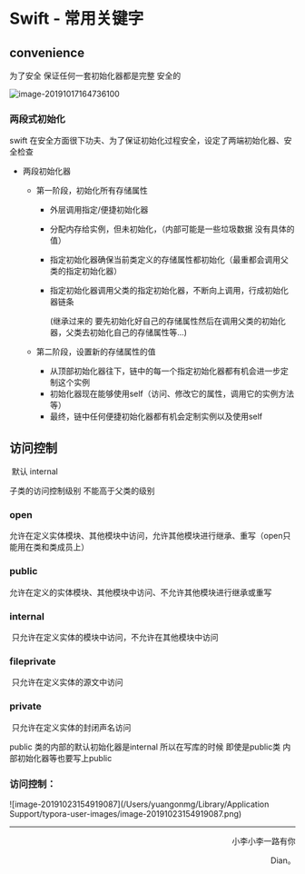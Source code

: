 ####  

# Swift - 常用关键字

## convenience

为了安全  保证任何一套初始化器都是完整 安全的

![image-20191017164736100](file:///Users/yuangonmg/Library/Application%20Support/typora-user-images/image-20191017164736100.png?lastModify=1571302103)

### 两段式初始化

swift 在安全方面很下功夫、为了保证初始化过程安全，设定了两端初始化器、安全检查

- 两段初始化器

  - 第一阶段，初始化所有存储属性

    - 外层调用指定/便捷初始化器

    - 分配内存给实例，但未初始化，（内部可能是一些垃圾数据 没有具体的值）

    - 指定初始化器确保当前类定义的存储属性都初始化（最重都会调用父类的指定初始化器）

    - 指定初始化器调用父类的指定初始化器，不断向上调用，行成初始化器链条

      (继承过来的 要先初始化好自己的存储属性然后在调用父类的初始化器，父类去初始化自己的存储属性等...)

  - 第二阶段，设置新的存储属性的值

    - 从顶部初始化器往下，链中的每一个指定初始化器都有机会进一步定制这个实例
    - 初始化器现在能够使用self（访问、修改它的属性，调用它的实例方法等）
    - 最终，链中任何便捷初始化器都有机会定制实例以及使用self 

## 访问控制 

​	默认  internal

 子类的访问控制级别 不能高于父类的级别

###  open

​	允许在定义实体模块、其他模块中访问，允许其他模块进行继承、重写（open只能用在类和类成员上）

### public

​	允许在定义的实体模块、其他模块中访问、不允许其他模块进行继承或重写

### internal

​	只允许在定义实体的模块中访问，不允许在其他模块中访问 

### fileprivate

​	只允许在定义实体的源文中访问

### private

​	只允许在定义实体的封闭声名访问



public 类的内部的默认初始化器是internal  所以在写库的时候  即使是public类  内部初始化器等也要写上public

### 访问控制：



![image-20191023154919087](/Users/yuangonmg/Library/Application Support/typora-user-images/image-20191023154919087.png)















------

<p align="right" color="orange">	小李小李一路有你</p><p align="right" color="orange">	Dian。</p>	


